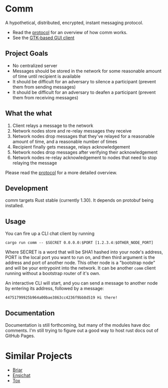 # Comm

A hypothetical, distributed, encrypted, instant messaging protocol.

* Read the [protocol][protocol] for an overview of how comm works.
* See the [GTK-based GUI client][comm-gtk]

## Project Goals

* No centralized server
* Messages should be stored in the network for some reasonable amount of time
  until recipient is available
* It should be difficult for an adversary to silence a participant (prevent
  them from sending messages)
* It should be difficult for an adversary to deafen a participant (prevent them
  from receiving messages)

## What the what

1. Client relays a message to the network
2. Network nodes store and re-relay messages they receive
3. Network nodes drop messages that they've relayed for a reasonable amount of
   time, and a reasonable number of times
4. Recipient finally gets message, relays acknowledgement
5. Network nodes drop messages after verifying their acknowledgement
6. Network nodes re-relay acknowledgement to nodes that need to stop relaying
   the message

Please read the [protocol][protocol] for a more detailed overview.

## Development

comm targets Rust stable (currently 1.30). It depends on protobuf being
installed.

## Usage

You can fire up a CLI chat client by running

    cargo run comm -- $SECRET 0.0.0.0:$PORT [1.2.3.4:$OTHER_NODE_PORT]

Where SECRET is a word that will be SHA1 hashed into your node's address, PORT
is the local port you want to run on, and then third argument is the address
and port of another node. This other node is a "bootstrap node" and will be
your entrypoint into the network. It can be another `comm` client running
without a bootstrap router of it's own.

An interactive CLI will start, and you can send a message to another node by
entering its address, followed by a message:

    44751799925b964a00bae3863cc4236f9bb8d519 Hi there!

## Documentation

Documentation is still forthcoming, but many of the modules have doc comments.
I'm still trying to figure out a good way to host rust docs out of GitHub
Pages.

# Similar Projects

* [Briar](https://briarproject.org/)
* [Ensichat](https://github.com/Nutomic/ensichat)
* [Tox](https://tox.chat/)

[comm-gtk]: https://github.com/zacstewart/comm-gtk
[protocol]: PROTOCOL.md
